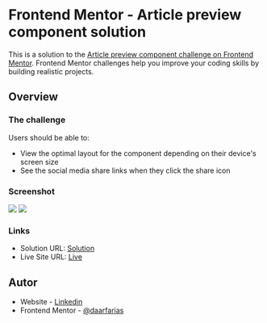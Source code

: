 # Frontend Mentor - Article preview component solution

This is a solution to the [Article preview component challenge on Frontend Mentor](https://www.frontendmentor.io/challenges/article-preview-component-dYBN_pYFT). Frontend Mentor challenges help you improve your coding skills by building realistic projects. 

## Overview

### The challenge

Users should be able to:

- View the optimal layout for the component depending on their device's screen size
- See the social media share links when they click the share icon

### Screenshot

![](./screen-desktop.png)
![](./screen-mobile.png)

### Links

- Solution URL: [Solution](https://www.frontendmentor.io/solutions/articlepreviewcomponentmasterproject-BwzOjhLN3)
- Live Site URL: [Live](https://article-preview-component-master-hazel.vercel.app/)

## Autor

- Website - [Linkedin](https://www.linkedin.com/in/diego-ramirez-jag/)
- Frontend Mentor - [@daarfarias](https://www.frontendmentor.io/profile/daarfarias)

